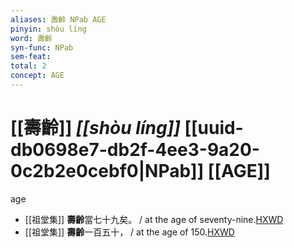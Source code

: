 ```yaml
---
aliases: 壽齡 NPab AGE
pinyin: shòu líng
word: 壽齡
syn-func: NPab
sem-feat: 
total: 2
concept: AGE 
---
```

# [[壽齡]] *[[shòu líng]]*  [[uuid-db0698e7-db2f-4ee3-9a20-0c2b2e0cebf0|NPab]] [[AGE]]
age
 - [[祖堂集]] **壽齡**當七十九矣。 / at the age of seventy-nine.[HXWD](https://hxwd.org/textview.html?location=KR6q0002_Yan_001-1023a.42)
 - [[祖堂集]] **壽齡**一百五十， / at the age of 150.[HXWD](https://hxwd.org/textview.html?location=KR6q0002_Yan_002-1076a.40)